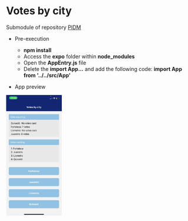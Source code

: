 # Votes by city
Submodule of repository <a href="https://github.com/LuisFernando1407/pidm">PIDM</a>

- Pre-execution
  - <b>npm install</b>
  - Access the <b>expo</b> folder within <b>node_modules</b>
  - Open the <b>AppEntry.js</b> file
  - Delete the <b>import App...</b> and add the following code: <b>import App from '../../src/App'</b>

- App preview
<img src='assets/image_of_project.jpeg' width='30%' height='30%'/>
